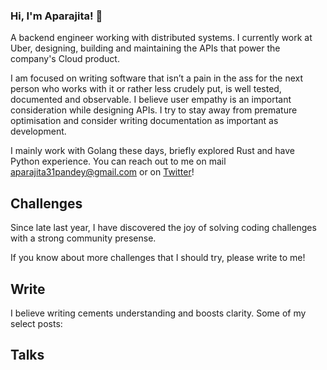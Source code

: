 ### Hi, I'm Aparajita! 👋

A backend engineer working with distributed systems. I currently work at Uber, designing, building and maintaining the APIs that power the company's Cloud product. 

I am focused on writing software that isn’t a pain in the ass for the next person who works with it or rather less crudely put, is well tested, documented and observable. I believe user empathy is an important consideration while designing APIs. I try to stay away from premature optimisation and consider writing documentation as important as development.

I mainly work with Golang these days, briefly explored Rust and have Python experience.  You can reach out to me on mail <a href="mailto:contact@aparajita31pandey@gmail.com" target="_blank" rel="noreferrer">aparajita31pandey@gmail.com</a> or on [Twitter](https://twitter.com/Aparajta)! 
 



## Challenges 

Since late last year, I have discovered the joy of solving coding challenges with a strong community presense. 



If you know about more challenges that I should try, please write to me! 

## Write 

I believe writing cements understanding and boosts clarity. Some of my select posts: 



## Talks 


<!--
**aparajita31pandey/aparajita31pandey** is a ✨ _special_ ✨ repository because its `README.md` (this file) appears on your GitHub profile.

Here are some ideas to get you started:

- 🔭 I’m currently working on ...
- 🌱 I’m currently learning ...
- 👯 I’m looking to collaborate on ...
- 🤔 I’m looking for help with ...
- 💬 Ask me about ...
- 📫 How to reach me: ...
- 😄 Pronouns: ...
- ⚡ Fun fact: ...
-->
